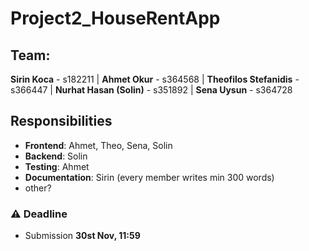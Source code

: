 # Project2_HouseRentApp
## Team:
**Sirin Koca** - s182211  |  **Ahmet Okur** - s364568  |  **Theofilos Stefanidis** - s366447  |  **Nurhat Hasan (Solin)** - s351892  |  **Sena Uysun** - s364728
## Responsibilities 
- **Frontend**: Ahmet, Theo, Sena, Solin
- **Backend**: Solin
- **Testing**: Ahmet
- **Documentation**: Sirin (every member writes min 300 words)
- other?
### :warning: Deadline
- Submission **30st Nov, 11:59**

